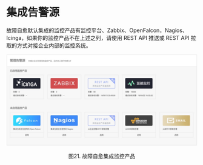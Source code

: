 # 集成告警源

故障自愈默认集成的监控产品有监控平台、Zabbix、OpenFalcon，Nagios、Icinga，如果你的监控产品不在上述之列，请使用 REST API 推送或 REST API 拉取的方式对接企业内部的监控系统。

![-w2020](../../media/3cbb614ab3539f4f312cab974c40f466.jpg)
<center>图21. 故障自愈集成监控产品</center>
